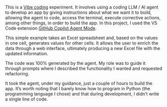 This is a [Vibe coding](https://en.wikipedia.org/wiki/Vibe_coding) experiment. It involves using a coding LLM / AI agent to develop an app by giving instructions about what we want it to build, allowing the agent to code, access the terminal, execute corrective actions, among other things, in order to build the app. In this project, I used the VS Code extension [GitHub Copilot Agent Mode](https://code.visualstudio.com/blogs/2025/02/24/introducing-copilot-agent-mode).

This simple example takes an Excel spreadsheet and, based on the values in one cell, generates values for other cells. It allows the user to enrich the data through a web interface, ultimately producing a new Excel file with the updated information.

The code was 100% generated by the agent. My role was to guide it through prompts where I described the functionality I wanted and requested refactoring.

It took the agent, under my guidance, just a couple of hours to build the app. It’s worth noting that I barely know how to program in Python (the programming language I chose) and that during development, I didn’t write a single line of code.
